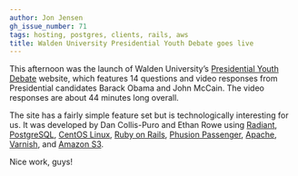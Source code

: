 ```yaml
---
author: Jon Jensen
gh_issue_number: 71
tags: hosting, postgres, clients, rails, aws
title: Walden University Presidential Youth Debate goes live
---
```


This afternoon was the launch of Walden University’s [Presidential Youth Debate](http://www.youthdebate2008.org/) website, which features 14 questions and video responses from Presidential candidates Barack Obama and John McCain. The video responses are about 44 minutes long overall.

The site has a fairly simple feature set but is technologically interesting for us. It was developed by Dan Collis-Puro and Ethan Rowe using [Radiant](http://radiantcms.org/), [PostgreSQL](https://www.postgresql.org/), [CentOS Linux](https://www.centos.org/), [Ruby on Rails](https://www.rubyonrails.org/), [Phusion Passenger](https://www.phusionpassenger.com/), [Apache](http://httpd.apache.org/), [Varnish](https://www.varnish-cache.org/), and [Amazon S3](https://aws.amazon.com/s3/).

Nice work, guys!
